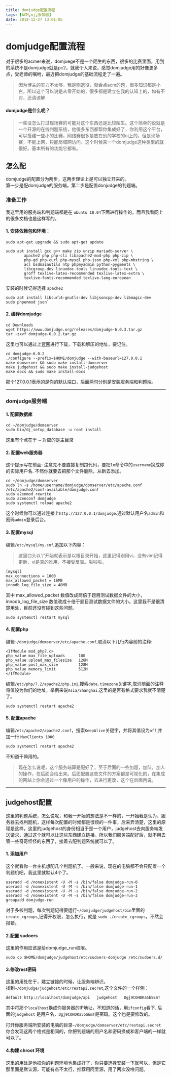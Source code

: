 ```yaml
---
title: domjudge配置流程 
tags: [ACM,oj,服务器]
date: 2018-12-27 13:01:05
---
```



# domjudge配置流程

对于很多的acmer来说，domjuege不是一个陌生的东西，很多的比赛里面，用到的系统不是domjudge就是pc2，就我个人来说，感觉domjudge用的好像更多点，受老师的嘱咐，最近把domjudge的基础流程走了一遍。
> 因为博主的实力不太够，我是刚退役，就会点acm的题，很多知识都是小白，所以这个可以说是从零开始的，很多都是建立在我的认知上的，如有不对，还请谅解

####  domjudge是什么呢？
 > 一些没怎么打过现场赛的可能对这个东西还是比较陌生。这个简单的说就是一个开源的在线判题系统，他很多东西都帮你集成好了，你利用这个平台，可以搭建一些小的比赛，网络赛很多是放在别的学校的oj上的，但是现场赛，不能上网，只能局域网访问，这个时候来一个domjudge这种类型的就很好。基本所有的功能它都有。

## 怎么配
domjudge的配置分为两步，这两步理论上是可以独立开来的。  
第一步是配domjudge的服务端，第二步是配置donjudge的判题端。

### 准备工作
我这里用的服务端和判题端都是在 `ubuntu 18.04`下面进行操作的。而且我看网上的很多文档也是这样写的。

#### 1. 安装依赖包和环境：
``` shell
sudo apt-get upgrade && sudo apt-get update 
```

```shell
sudo apt install gcc g++ make zip unzip mariadb-server \
        apache2 php php-cli libapache2-mod-php php-zip \
        php-gd php-curl php-mysql php-json php-xml php-mbstring \
        acl bsdmainutils ntp phpmyadmin python-pygments \
        libcgroup-dev linuxdoc-tools linuxdoc-tools-text \
        groff texlive-latex-recommended texlive-latex-extra \
        texlive-fonts-recommended texlive-lang-european 
```  
安装的时候记得选择 `apache2`

```shell
sudo apt install libcurl4-gnutls-dev libjsoncpp-dev libmagic-dev   
sudo phpenmod json`
```

#### 2. 编译domjudge
```shell
cd Downloads   
wget https://www.domjudge.org/releases/domjudge-6.0.3.tar.gz      
tar -zxvf domjudge-6.0.2.tar.gz   
```
这里也可以通过上[官网](https://www.domjudge.org)进行下载，下载和解压的地址，要记住。

```shell
cd domjudge-6.0.2
./configure --prefix=$HOME/domjudge --with-baseurl=127.0.0.1
make domserver && sudo make install-domserver
make judgehost && sudo make install-judgehost
make docs && sudo make install-docs
```
那个127.0.0.1表示的是你的默认端口，后面两句分别是安装服务端和判题端。

----

### domjudge服务端

#### 1. 配置数据库
```shell
cd ~/domjudge/domserver
sudo bin/dj_setup_database -u root install
```
这里有个点在于 ~ 对应的是主目录

#### 2. 配置web服务器
这个提示写在前面:
注意先不要直接复制跑代码，要把`ln`命令中的`username`换成你的实际用户名.
不然你就要去把那个文件删除，从新去添加。
```shell
cd ~/domjudge/domserver
sudo ln -s /home/username/domjudge/domserver/etc/apache.conf /etc/apache2/conf-available/domjudge.conf
sudo a2enmod rewrite
sudo a2enconf domjudge
sudo systemctl reload apache2
```
这个时候你可以通过连接上`http://127.0.0.1/domjudge`.通过默认用户名`admin`和密码`admin`登录后台。

#### 3. 配置mysql
编辑`/etc/mysql/my.cnf`,追加以下内容：
> 这里口头以'/'开始就表示是以根目录开始，这里记得别用vi，没有vim记得更新，vi是真的难用，不接受反驳。啦啦啦。
```
[mysql]
max_connections = 1000
max_allowed_packet = 16MB
innodb_log_file_size = 48MB
```
其中 max_allowed_packet 数值改成两倍于题目测试数据文件的大小，innodb_log_file_size 数值改成十倍于题目测试数据文件的大小。这里我不是很清楚用处，目前还没有碰到这些问题。

```shell
sudo systemctl restart mysql
```

#### 4. 配置php
编辑`~/domjudge/domserver/etc/apache.conf`,取消以下几行内容前的注释:
```
<IfModule mod_php7.c>
php_value max_file_uploads      100
php_value upload_max_filesize   128M
php_value post_max_size         128M
php_value memory_limit          512M
</IfModule>
```
编辑`/etc/php/7.2/apache2/php.ini`,搜索`date.timezone`关键字,取消前面的注释将值设为你们的地址，举例来说`Asia/Shanghai`.这里的是否有格式要求我就不清楚了。

```shell
sudo systemctl restart apache2
```

#### 5. 配置apache
编辑`/etc/apache2/apache2.conf`，搜索`KeepAlive`关键字，并将其值设为`off`,并加一行
`MaxClients 1000`
```shell
sudo systemctl restart apache2
```
不知道干嘛用的。

> 现在怎么说呢，这个服务端算是配好了，至于后面的一些加题，加队，加人的操作，在后面会给出来。后面配置这些文件的方案都是可视化的，在集成的网站上你会通过一个像用户的操作，去进行更改，这个在后面再说。

-------

## judgehost配置
这里的判题系统，怎么说呢，和我一开始的想法是不一样的，一开始我是认为，服务器去找判题机，这样每次配置的时候都是很烦的一件事，后来弄清楚，这里的原理是这样，这里的judgehost的身份相当于是一个用户，judgehost去向服务端发送请求，通过这个就可以让这些东西建立链接。所以我们服务端配好后，就不用去管一些奇奇怪怪的东西了，接着去配判题系统就可以了。

#### 1. 添加用户 
这个就看你一台主机想配几个判题机了。一般来说，现在的电脑都不会只配置一个判题机吧，我这里就默认4个了。
```shell
useradd -d /nonexistent -U -M -s /bin/false domjudge-run-0
useradd -d /nonexistent -U -M -s /bin/false domjudge-run-1
useradd -d /nonexistent -U -M -s /bin/false domjudge-run-2
useradd -d /nonexistent -U -M -s /bin/false domjudge-run-3
groupadd domjudge-run
```
对于多核判题，每次判题记得要运行`~/domjudge/judgehost/bin`里面的`create_cgroups`,记得开权限，怎么执行，就是 `sudo ./create_cgroups`，不然会报错。
  
#### 2.配置 sudoers
这里的作用应该是给domjudge_run权限。
```shell
sudo cp $HOME/domjudge/judgehost/etc/sudoers-domjudge /etc/sudoers.d/
```
#### 3.修改rest密码
这里的用处在于，建立链接的时候，让服务端辨识。  
找到`~/domjudge/judgehost/etc/restapi.secret`,这个文件的一个样例：
```
default	http://localhost/domjudge/api	judgehost	Dgj9COHDKa5bSEmT
```
其中将那个`localhost`换成你服务器的IP地址，不知道的话，用`ifconfig`看下.
后面的`judgehost` 是用户名，`Dgj9COHDKa5bSEmT`是密码。这个也是要修改的。

打开你服务端所安装的电脑的目录`~/domjudge/domserver/etc/restapi.secret`
你会发现这两个格式是相同的，你把判题端的用户名和密码换成和客户端的一样就可以了。

#### 4.构建 chroot 环境
这里的用处是他把你的判题环境也集成好了，你只要选择安装一下就可以，但是它那里面是默认源，可能有点不太行，推荐用阿里源，用了两次没啥问题。


